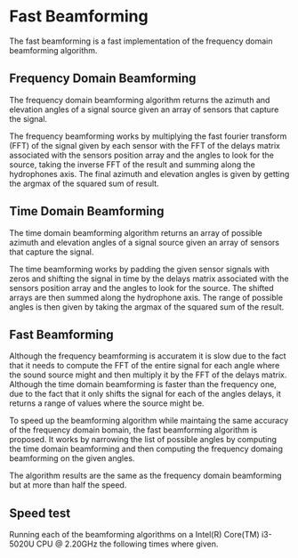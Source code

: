 # Fast Beamforming

The fast beamforming is a fast implementation of the frequency domain beamforming algorithm.

## Frequency Domain Beamforming

The frequency domain beamforming algorithm returns the azimuth and elevation angles of a signal source given an array of sensors that capture the signal.

The frequency beamforming works by multiplying the fast fourier transform (FFT) of the signal given by each sensor with the FFT of the delays matrix associated with the sensors position array and the angles to look for the source, taking the inverse FFT of the result and summing along the hydrophones axis. The final azimuth and elevation angles is given by getting the argmax of the squared sum of result.

## Time Domain Beamforming

The time domain beamforming algorithm returns an array of possible azimuth and elevation angles of a signal source given an array of sensors that capture the signal.

The time beamforming works by padding the given sensor signals with zeros and shifting the signal in time by the delays matrix associated with the sensors position array and the angles to look for the source. The shifted arrays are then summed along the hydrophone axis. The range of possible angles is then given by taking the argmax of the squared sum of the result.


## Fast Beamforming

Although the frequency beamforming is accuratem it is slow due to the fact that it needs to compute the FFT of the entire signal for each angle where the sound source might and then multiply it by the FFT of the delays matrix. Although the time domain beamforming is faster than the frequency one, due to the fact that it only shifts the signal for each of the angles delays, it returns a range of values where the source might be.

To speed up the beamforming algorithm while maintaing the same accuracy of the frequency domain bomain, the fast beamforming algorithm is proposed. It works by narrowing the list of possible angles by computing the time domain beamforming and then computing the frequency domaing beamforming on the given angles.

The algorithm results are the same as the frequency domain beamforming but at more than half the speed.

## Speed test

Running each of the beamforming algorithms on a Intel(R) Core(TM) i3-5020U CPU @ 2.20GHz the following times where given.


